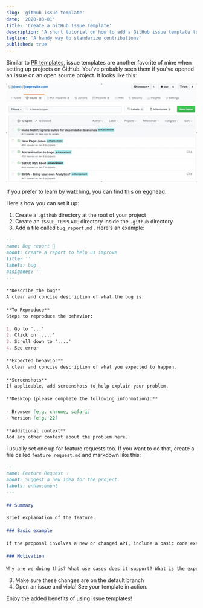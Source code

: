 ```yaml
---
slug: 'github-issue-template'
date: '2020-03-01'
title: 'Create a GitHub Issue Template'
description: 'A short tutorial on how to add a GitHub issue template to your project.'
tagline: 'A handy way to standarize contributions'
published: true
---
```


Similar to [PR templates](https://joeprevite.com/github-pr-template), issue templates are another favorite of mine when setting up projects on GitHub. You've probably seen them if you've opened an issue on an open source project. It looks like this:

![Gif showing issue template](example-issue-template.gif)

If you prefer to learn by watching, you can find this on [egghead](https://egghead.io/lessons/github-create-a-github-issue-template?af=fd8rz3).

Here's how you can set it up:

1. Create a `.github` directory at the root of your project
2. Create an `ISSUE_TEMPLATE` directory inside the `.github` directory
3. Add a file called `bug_report.md` . Here's an example:

```markdown
---
name: Bug report 🐞
about: Create a report to help us improve
title: ''
labels: bug
assignees: ''
---

**Describe the bug**
A clear and concise description of what the bug is.

**To Reproduce**
Steps to reproduce the behavior:

1. Go to '...'
2. Click on '....'
3. Scroll down to '....'
4. See error

**Expected behavior**
A clear and concise description of what you expected to happen.

**Screenshots**
If applicable, add screenshots to help explain your problem.

**Desktop (please complete the following information):**

- Browser [e.g. chrome, safari]
- Version [e.g. 22]

**Additional context**
Add any other context about the problem here.
```

I usually set one up for feature requests too. If you want to do that, create a file called `feature_request.md` and markdown like this:

```markdown
---
name: Feature Request 💡
about: Suggest a new idea for the project.
labels: enhancement
---

## Summary

Brief explanation of the feature.

### Basic example

If the proposal involves a new or changed API, include a basic code example. Omit this section if it's not applicable.

### Motivation

Why are we doing this? What use cases does it support? What is the expected outcome?
```

3. Make sure these changes are on the default branch
4. Open an issue and viola! See your template in action.

Enjoy the added benefits of using issue templates!
